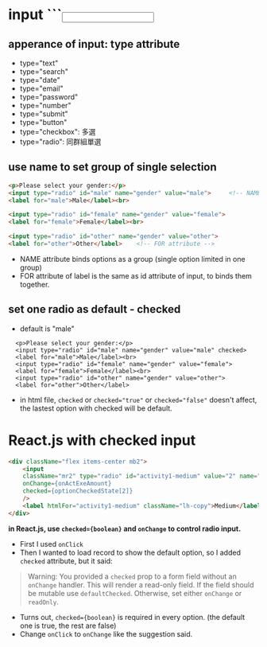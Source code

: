 # input ```<input>

## apperance of input: type attribute 
- type="text"
- type="search"
- type="date"
- type="email"
- type="password"
- type="number"
- type="submit"
- type="button"
- type="checkbox": 多選
- type="radio": 同群組單選

## use name to set group of single selection
```html
<p>Please select your gender:</p>
<input type="radio" id="male" name="gender" value="male">     <!-- NAME attribute -->  
<label for="male">Male</label><br>

<input type="radio" id="female" name="gender" value="female">
<label for="female">Female</label><br>

<input type="radio" id="other" name="gender" value="other">
<label for="other">Other</label>    <!-- FOR attribute -->  
```
- NAME attribute binds options as a group (single option limited in one group)
- FOR attribute of label is the same as id attribute of input, to binds them together.

## set one radio as default - checked
- default is "male"
```
  <p>Please select your gender:</p>
  <input type="radio" id="male" name="gender" value="male" checked>
  <label for="male">Male</label><br>
  <input type="radio" id="female" name="gender" value="female">
  <label for="female">Female</label><br>
  <input type="radio" id="other" name="gender" value="other">
  <label for="other">Other</label>
```
- in html file, ```checked``` or ```checked="true"``` or ```checked="false"``` doesn't affect, the lastest option with checked will be default.

# React.js with checked input

```html
<div className="flex items-center mb2">
    <input 
    className="mr2" type="radio" id="activity1-medium" value="2" name="activity1" 
    onChange={onActExeAmount}
    checked={optionCheckedState[2]}
    />
    <label htmlFor="activity1-medium" className="lh-copy">Medium</label> 
</div>
```
**in React.js, use ```checked={boolean}``` and ```onChange``` to control radio input.**

- First I used ```onClick```
- Then I wanted to load record to show the default option, so I added ```checked``` attribute, but it said:

> Warning: You provided a `checked` prop to a form field without an `onChange` handler. 
> This will render a read-only field. 
> If the field should be mutable use `defaultChecked`. 
> Otherwise, set either `onChange` or `readOnly`.

- Turns out, ```checked={boolean}``` is required in every option. (the default one is true, the rest are false)
- Change ```onClick``` to ```onChange``` like the suggestion said.



